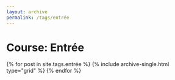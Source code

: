 ```yaml
---
layout: archive
permalink: /tags/entrée
---
```


# Course: Entrée

<div class="tiles">
{% for post in site.tags.entrée %}
  {% include archive-single.html type="grid" %}
{% endfor %}
</div><!-- /.tiles -->
